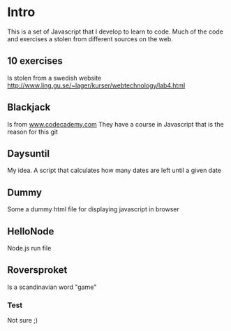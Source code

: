 Intro
======
This is a set of Javascript that I develop to learn to code. 
Much of the code and exercises a stolen from different sources on the web.

10 exercises
-------
Is stolen from a swedish website
http://www.ling.gu.se/~lager/kurser/webtechnology/lab4.html

Blackjack
-------
Is from www.codecademy.com They have a course in Javascript that is the reason for this git

Daysuntil
--------
My idea. A script that calculates how many dates are left until a given date

Dummy
-------
Some a dummy html file for displaying javascript in browser

HelloNode
-------
Node.js run file

Roversproket
-----------
Is a scandinavian word "game"

### Test

Not sure ;)